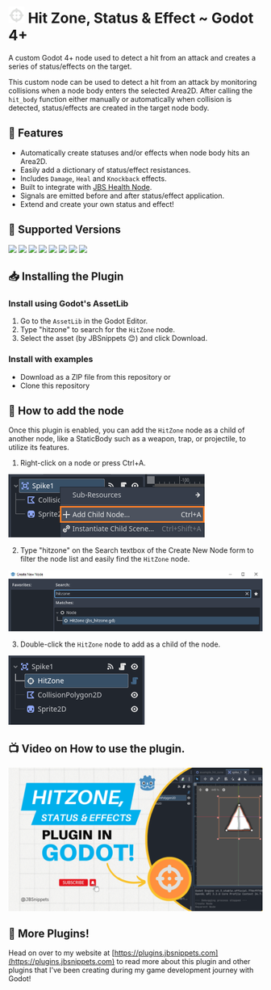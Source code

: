 # <img src="https://raw.githubusercontent.com/JBSnippets/godot4-hitzone-status-effects/main/jbs_hitzone_node_128.png" width="32" height="32" /> Hit Zone, Status & Effect ~ Godot 4+
A custom Godot 4+ node used to detect a hit from an attack and creates a series of status/effects on the target.

This custom node can be used to detect a hit from an attack by monitoring collisions when a node body enters the selected Area2D. After calling the `hit_body` function either manually or automatically when collision is detected, status/effects are created in the target node body.

## 🧬 Features
- Automatically create statuses and/or effects when node body hits an Area2D.
- Easily add a dictionary of status/effect resistances.
- Includes `Damage`, `Heal` and `Knockback` effects.
- Built to integrate with [JBS Health Node](https://github.com/JBSnippets/godot4-health).
- Signals are emitted before and after status/effect application.
- Extend and create your own status and effect!

## 💽 Supported Versions
<img src="https://img.shields.io/badge/Godot-v4.1.1-%23478cbf?logo=godot-engine&logoColor=cyian&color=blue"> <img src="https://img.shields.io/badge/Godot-v4.1.2-%23478cbf?logo=godot-engine&logoColor=cyian&color=blue"> <img src="https://img.shields.io/badge/Godot-v4.1.3-%23478cbf?logo=godot-engine&logoColor=cyian&color=blue"> <img src="https://img.shields.io/badge/Godot-v4.1.4-%23478cbf?logo=godot-engine&logoColor=cyian&color=blue"> <img src="https://img.shields.io/badge/Godot-v4.2.0-%23478cbf?logo=godot-engine&logoColor=cyian&color=blue"> <img src="https://img.shields.io/badge/Godot-v4.2.1-%23478cbf?logo=godot-engine&logoColor=cyian&color=blue"> <img src="https://img.shields.io/badge/Godot-v4.2.2-%23478cbf?logo=godot-engine&logoColor=cyian&color=blue"> <img src="https://img.shields.io/badge/Godot-v4.3-%23478cbf?logo=godot-engine&logoColor=cyian&color=blue">

## 📥 Installing the Plugin

### Install using Godot's AssetLib

1. Go to the `AssetLib` in the Godot Editor.
1. Type "hitzone" to search for the `HitZone` node.
1. Select the asset (by JBSnippets 😊) and click Download.

### Install with examples

- Download as a ZIP file from this repository or
- Clone this repository

## 🚀 How to add the node
Once this plugin is enabled, you can add the `HitZone` node as a child of another node, like a StaticBody such as a weapon, trap, or projectile, to utilize its features.

1. Right-click on a node or press Ctrl+A.

![Add Node](https://github.com/JBSnippets/godot4-hitzone-status-effects/blob/main/assets/add_node0.png)

2. Type "hitzone" on the Search textbox of the Create New Node form to filter the node list and easily find the `HitZone` node.

![Add Node](https://github.com/JBSnippets/godot4-hitzone-status-effects/blob/main/assets/add_node1.png)

3. Double-click the `HitZone` node to add as a child of the node.

![Add Node](https://github.com/JBSnippets/godot4-hitzone-status-effects/blob/main/assets/add_node2.png)

## 📺 Video on How to use the plugin.
[![Watch the video](https://github.com/JBSnippets/godot4-hitzone-status-effects/blob/main/assets/JBSnippets%20YT%20Thumbnail%205.png)](https://youtu.be/sO-GPKkjZOE)

## 📡 More Plugins!
Head on over to my website at [https://plugins.jbsnippets.com](https://plugins.jbsnippets.com) to read more about this plugin and other plugins that I've been creating during my game development journey with Godot!
